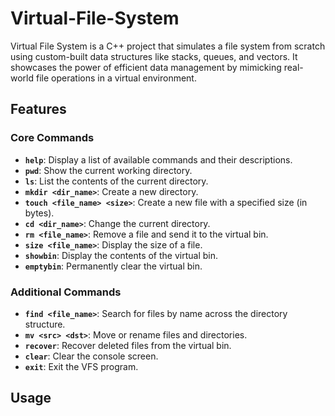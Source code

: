 # Virtual-File-System
Virtual File System is a C++ project that simulates a file system from scratch using custom-built data structures like stacks, queues, and vectors. It showcases the power of efficient data management by mimicking real-world file operations in a virtual environment.

## Features

### Core Commands
- **`help`**: Display a list of available commands and their descriptions.
- **`pwd`**: Show the current working directory.
- **`ls`**: List the contents of the current directory.
- **`mkdir <dir_name>`**: Create a new directory.
- **`touch <file_name> <size>`**: Create a new file with a specified size (in bytes).
- **`cd <dir_name>`**: Change the current directory.
- **`rm <file_name>`**: Remove a file and send it to the virtual bin.
- **`size <file_name>`**: Display the size of a file.
- **`showbin`**: Display the contents of the virtual bin.
- **`emptybin`**: Permanently clear the virtual bin.

### Additional Commands
- **`find <file_name>`**: Search for files by name across the directory structure.
- **`mv <src> <dst>`**: Move or rename files and directories.
- **`recover`**: Recover deleted files from the virtual bin.
- **`clear`**: Clear the console screen.
- **`exit`**: Exit the VFS program.

## Usage


